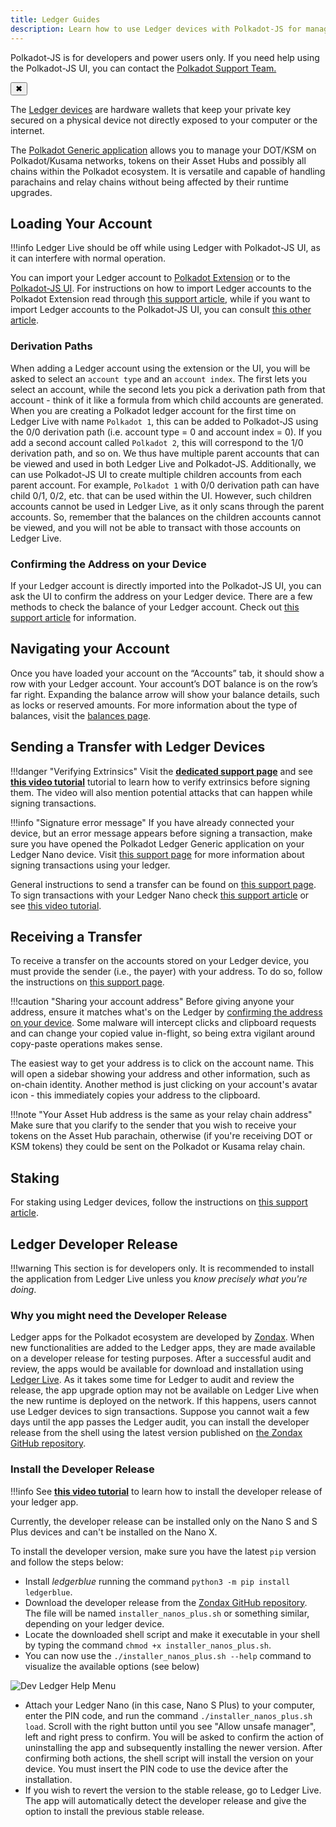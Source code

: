 ```yaml
---
title: Ledger Guides
description: Learn how to use Ledger devices with Polkadot-JS for managing accounts, sending transfers, staking, and more.
---
```


<!-- MessageBox -->
<div id="messageBox" class="floating-message-box">
  <p>
    Polkadot-JS is for developers and power users only. If you need help using the Polkadot-JS UI, you can contact the
    <a href="https://support.polkadot.network/support/home" target="_blank" rel="noopener noreferrer">
      Polkadot Support Team.
    </a>
  </p>
  <button class="close-messagebox" aria-label="Close message">✖</button>
</div>

The [Ledger devices](../general/ledger.md#polkadot-generic-app) are hardware wallets that keep your private key secured
on a physical device not directly exposed to your computer or the internet.

The [Polkadot Generic application](../general/ledger.md#polkadot-generic-app) allows you to manage
your DOT/KSM on Polkadot/Kusama networks, tokens on their Asset Hubs and possibly all chains within
the Polkadot ecosystem. It is versatile and capable of handling parachains and relay chains without
being affected by their runtime upgrades.

## Loading Your Account

!!!info
    Ledger Live should be off while using Ledger with Polkadot-JS UI, as it can interfere with normal operation.

You can import your Ledger account to [Polkadot Extension](https://polkadot.js.org/extension/) or to
the [Polkadot-JS UI](https://polkadot.js.org/apps/#/explorer). For instructions on how to import
Ledger accounts to the Polkadot Extension read through
[this support article](https://support.polkadot.network/support/solutions/articles/65000175387-how-to-add-your-ledger-through-the-polkadot-extension),
while if you want to import Ledger accounts to the Polkadot-JS UI, you can consult
[this other article](https://support.polkadot.network/support/solutions/articles/65000170812-how-to-add-ledger-account-through-the-polkadot-js-ui).

### Derivation Paths

When adding a Ledger account using the extension or the UI, you will be asked to select an
`account type` and an `account index`. The first lets you select an account, while the second lets
you pick a derivation path from that account - think of it like a formula from which child accounts
are generated. When you are creating a Polkadot ledger account for the first time on Ledger Live
with name `Polkadot 1`, this can be added to Polkadot-JS using the 0/0 derivation path (i.e. account
type = 0 and account index = 0). If you add a second account called `Polkadot 2`, this will
correspond to the 1/0 derivation path, and so on. We thus have multiple parent accounts that can be
viewed and used in both Ledger Live and Polkadot-JS. Additionally, we can use Polkadot-JS UI to
create multiple children accounts from each parent account. For example, `Polkadot 1` with 0/0
derivation path can have child 0/1, 0/2, etc. that can be used within the UI. However, such children
accounts cannot be used in Ledger Live, as it only scans through the parent accounts. So, remember
that the balances on the children accounts cannot be viewed, and you will not be able to transact
with those accounts on Ledger Live.

### Confirming the Address on your Device

If your Ledger account is directly imported into the Polkadot-JS UI, you can ask the UI to confirm
the address on your Ledger device. There are a few methods to check the balance of your Ledger
account. Check out
[this support article](https://support.polkadot.network/support/solutions/articles/65000169332-where-can-i-see-the-balance-of-my-account-)
for information.

## Navigating your Account

Once you have loaded your account on the “Accounts” tab, it should show a row with your Ledger
account. Your account’s DOT balance is on the row’s far right. Expanding the balance arrow will show
your balance details, such as locks or reserved amounts. For more information about the type of
balances, visit the [balances page](./learn-account-balances.md).

## Sending a Transfer with Ledger Devices

!!!danger "Verifying Extrinsics"
    Visit the [**dedicated support page**](https://support.polkadot.network/support/solutions/articles/65000179161-how-can-i-verify-what-extrinsic-i-m-signing-#Verify-an-extrinsic-using-Ledger) and see [**this video tutorial**](https://youtu.be/bxMs-9fBtFk?t=360) tutorial to learn how to verify extrinsics before signing them. The video will also mention potential attacks that can happen while signing transactions.

!!!info "Signature error message"
    If you have already connected your device, but an error message appears before signing a transaction, make sure you have opened the Polkadot Ledger Generic application on your Ledger Nano device. Visit [this support page](https://support.polkadot.network/support/solutions/articles/65000181994) for more information about signing transactions using your ledger.

General instructions to send a transfer can be found on
[this support page](https://support.polkadot.network/support/solutions/articles/65000170304-how-to-send-transfer-funds-out-of-your-dot-account-on-the-polkadot-js-ui).
To sign transactions with your Ledger Nano check
[this support article](https://support.polkadot.network/support/solutions/articles/65000181994) or
see [this video tutorial](https://youtu.be/gbvrHzr4EDY?t=579).

## Receiving a Transfer

To receive a transfer on the accounts stored on your Ledger device, you must provide the sender
(i.e., the payer) with your address. To do so, follow the instructions on
[this support page](https://support.polkadot.network/support/solutions/articles/65000181866-how-to-receive-dot-to-my-account-on-polkadot-js-ui).

!!!caution "Sharing your account address"
    Before giving anyone your address, ensure it matches what's on the Ledger by [confirming the address on your device](#confirming-the-address-on-your-device). Some malware will intercept clicks and clipboard requests and can change your copied value in-flight, so being extra vigilant around copy-paste operations makes sense.

The easiest way to get your address is to click on the account name. This will open a sidebar
showing your address and other information, such as on-chain identity. Another method is just
clicking on your account's avatar icon - this immediately copies your address to the clipboard.

!!!note "Your Asset Hub address is the same as your relay chain address"
    Make sure that you clarify to the sender that you wish to receive your tokens on the Asset Hub parachain, otherwise (if you're receiving DOT or KSM tokens) they could be sent on the Polkadot or Kusama relay chain.

## Staking

For staking using Ledger devices, follow the instructions on
[this support article](https://support.polkadot.network/support/solutions/articles/65000168057-how-do-i-stake-nominate-on-polkadot-).

## Ledger Developer Release

!!!warning
    This section is for developers only. It is recommended to install the application from Ledger Live unless you _know precisely what you're doing_.

### Why you might need the Developer Release

Ledger apps for the Polkadot ecosystem are developed by [Zondax](https://zondax.ch/). When new
functionalities are added to the Ledger apps, they are made available on a developer release for
testing purposes. After a successful audit and review, the apps would be available for download and
installation using [Ledger Live](https://www.ledger.com/ledger-live). As it takes some time for
Ledger to audit and review the release, the app upgrade option may not be available on Ledger Live
when the new runtime is deployed on the network. If this happens, users cannot use Ledger devices to
sign transactions. Suppose you cannot wait a few days until the app passes the Ledger audit, you can
install the developer release from the shell using the latest version published on
[the Zondax GitHub repository](https://github.com/Zondax/ledger-polkadot/releases).

### Install the Developer Release

!!!info
    See [**this video tutorial**](https://youtu.be/4SyVQrlXZ_Q) to learn how to install the developer release of your ledger app.

Currently, the developer release can be installed only on the Nano S and S Plus devices and can't be
installed on the Nano X.

To install the developer version, make sure you have the latest `pip` version and follow the steps
below:

- Install _ledgerblue_ running the command `python3 -m pip install ledgerblue`.
- Download the developer release from the
  [Zondax GitHub repository](https://github.com/Zondax/ledger-polkadot/releases). The file will be
  named `installer_nanos_plus.sh` or something similar, depending on your ledger device.
- Locate the downloaded shell script and make it executable in your shell by typing the command
  `chmod +x installer_nanos_plus.sh`.
- You can now use the `./installer_nanos_plus.sh --help` command to visualize the available options
  (see below)

![Dev Ledger Help Menu](../assets/ledger-help-menu.png)

- Attach your Ledger Nano (in this case, Nano S Plus) to your computer, enter the PIN code, and run
  the command `./installer_nanos_plus.sh load`. Scroll with the right button until you see "Allow
  unsafe manager", left and right press to confirm. You will be asked to confirm the action of
  uninstalling the app and subsequently installing the newer version. After confirming both actions,
  the shell script will install the version on your device. You must insert the PIN code to use the
  device after the installation.
- If you wish to revert the version to the stable release, go to Ledger Live. The app will
  automatically detect the developer release and give the option to install the previous stable
  release.

